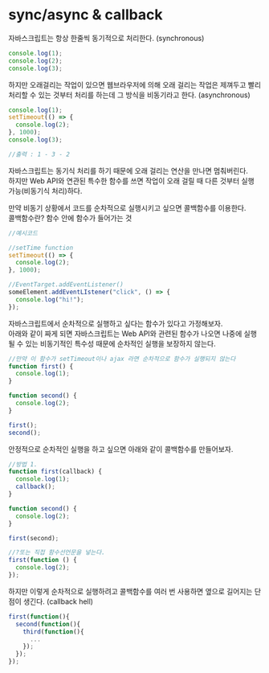 # sync/async & callback

자바스크립트는 항상 한줄씩 동기적으로 처리한다. (synchronous)

```js
console.log(1);
console.log(2);
console.log(3);
```

하지만 오래걸리는 작업이 있으면 웹브라우저에 의해 오래 걸리는 작업은 제껴두고 빨리 처리할 수 있는 것부터 처리를 하는데 그 방식을 비동기라고 한다. (asynchronous)

```js
console.log(1);
setTimeout(() => {
  console.log(2);
}, 1000);
console.log(3);

//출력 : 1 - 3 - 2
```

자바스크립트는 동기식 처리를 하기 때문에 오래 걸리는 연산을 만나면 멈춰버린다.  
하지만 Web API와 연관된 특수한 함수를 쓰면 작업이 오래 걸릴 때 다른 것부터 실행 가능(비동기식 처리)하다.

만약 비동기 상황에서 코드를 순차적으로 실행시키고 싶으면 콜백함수를 이용한다.  
콜백함수란? 함수 안에 함수가 들어가는 것

```js
//예시코드

//setTime function
setTimeout(() => {
  console.log(2);
}, 1000);

//EventTarget.addEventListener()
someElement.addEventLIstener("click", () => {
  console.log("hi!");
});
```

자바스크립트에서 순차적으로 실행하고 싶다는 함수가 있다고 가정해보자.  
아래와 같이 짜게 되면 자바스크립트는 Web API와 관련된 함수가 나오면 나중에 실행될 수 있는 비동기적인 특수성 때문에 순차적인 실행을 보장하지 않는다.

```js
//만약 이 함수가 setTimeout이나 ajax 라면 순차적으로 함수가 실행되지 않는다
function first() {
  console.log(1);
}

function second() {
  console.log(2);
}

first();
second();
```

안정적으로 순차적인 실행을 하고 싶으면 아래와 같이 콜백함수를 만들어보자.

```js
//방법 1.
function first(callback) {
  console.log(1);
  callback();
}

function second() {
  console.log(2);
}

first(second);

//?또는 직접 함수선언문을 넣는다.
first(function () {
  console.log(2);
});
```

하지만 이렇게 순차적으로 실행하려고 콜백함수를 여러 번 사용하면 옆으로 길어지는 단점이 생긴다.
(callback hell)

```js
first(function(){
  second(function(){
    third(function(){
      ...
    });
  });
});
```
